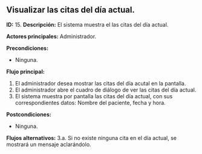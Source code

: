 ## Visualizar las citas del día actual.

**ID:** 15.
**Descripción:** El sistema muestra el las citas del día actual.

**Actores principales:** Administrador.

**Precondiciones:**
* Ninguna.

**Flujo principal:**
1. El administrador desea mostrar las citas del día acutal en la pantalla.
1. El administrador abre el cuadro de diálogo de ver las citas del día actual.
1. El sistema muestra por pantalla las citas del día actual, con sus correspondientes datos: Nombre del paciente, fecha y hora.

**Postcondiciones:**
* Ninguna.

**Flujos alternativos:**
3.a. Si no existe ninguna cita en el día actual, se mostrará un mensaje aclarándolo.
